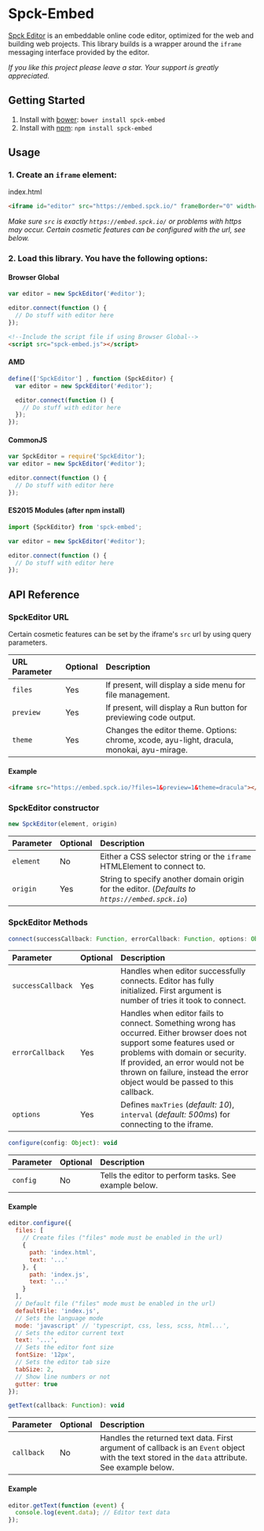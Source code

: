 # Spck-Embed

[Spck Editor](https://spck.io) is an embeddable online code editor, optimized for the web and building web projects. This library builds is a wrapper around the `iframe` messaging interface provided by the editor.

*If you like this project please leave a star. Your support is greatly appreciated.*

## Getting Started

1. Install with [bower](http://bower.io): ```bower install spck-embed```
2. Install with [npm](https://www.npmjs.com): ```npm install spck-embed```

## Usage

### 1. Create an `iframe` element:

index.html
```html
<iframe id="editor" src="https://embed.spck.io/" frameBorder="0" width="600" height="360"></iframe>
```

*Make sure `src` is exactly `https://embed.spck.io/` or problems with https may occur. Certain cosmetic features can be configured with the url, see below.*

### 2. Load this library. You have the following options:

#### Browser Global
```javascript
var editor = new SpckEditor('#editor');

editor.connect(function () {
  // Do stuff with editor here
});
```

```html
<!--Include the script file if using Browser Global-->
<script src="spck-embed.js"></script>
```

#### AMD
```javascript
define(['SpckEditor'] , function (SpckEditor) {
  var editor = new SpckEditor('#editor');

  editor.connect(function () {
    // Do stuff with editor here
  });
});
```

#### CommonJS
```javascript
var SpckEditor = require('SpckEditor');
var editor = new SpckEditor('#editor');

editor.connect(function () {
  // Do stuff with editor here
});
```

#### ES2015 Modules (after npm install)
```javascript
import {SpckEditor} from 'spck-embed';

var editor = new SpckEditor('#editor');

editor.connect(function () {
  // Do stuff with editor here
});
```


## API Reference

### SpckEditor URL

Certain cosmetic features can be set by the iframe's `src` url by using query parameters.

|URL Parameter|Optional|Description|
|:--- |:--- |:--- |
|`files`|Yes|If present, will display a side menu for file management.|
|`preview`|Yes|If present, will display a Run button for previewing code output.|
|`theme`|Yes|Changes the editor theme. Options: chrome, xcode, ayu-light, dracula, monokai, ayu-mirage.|

#### Example

```html
<iframe src="https://embed.spck.io/?files=1&preview=1&theme=dracula"></iframe>
```

### SpckEditor constructor

```javascript
new SpckEditor(element, origin)
```

|Parameter|Optional|Description|
|:--- |:--- |:--- |
|`element`|No|Either a CSS selector string or the `iframe` HTMLElement to connect to.|
|`origin`|Yes|String to specify another domain origin for the editor. (*Defaults to `https://embed.spck.io`*)|

### SpckEditor Methods

```javascript
connect(successCallback: Function, errorCallback: Function, options: Object): void
```

|Parameter|Optional|Description|
|:--- |:--- |:--- |
|`successCallback`|Yes|Handles when editor successfully connects. Editor has fully initialized. First argument is number of tries it took to connect.|
|`errorCallback`|Yes|Handles when editor fails to connect. Something wrong has occurred. Either browser does not support some features used or problems with domain or security. If provided, an error would not be thrown on failure, instead the error object would be passed to this callback.|
|`options`|Yes|Defines `maxTries` (*default: 10*), `interval` (*default: 500ms*) for connecting to the iframe.|

```javascript
configure(config: Object): void
```

|Parameter|Optional|Description|
|:--- |:--- |:--- |
|`config`|No|Tells the editor to perform tasks. See example below.|

#### Example

```javascript
editor.configure({
  files: [
    // Create files ("files" mode must be enabled in the url)
    {
      path: 'index.html',
      text: '...'
    }, {
      path: 'index.js',
      text: '...'
    }
  ],
  // Default file ("files" mode must be enabled in the url)
  defaultFile: 'index.js',
  // Sets the language mode
  mode: 'javascript' // 'typescript, css, less, scss, html...',
  // Sets the editor current text
  text: '...',
  // Sets the editor font size
  fontSize: '12px',
  // Sets the editor tab size
  tabSize: 2,
  // Show line numbers or not
  gutter: true
});
```

```javascript
getText(callback: Function): void
```

|Parameter|Optional|Description|
|:--- |:--- |:--- |
|`callback`|No|Handles the returned text data. First argument of callback is an `Event` object with the text stored in the `data` attribute. See example below.|

#### Example

```javascript
editor.getText(function (event) {
  console.log(event.data); // Editor text data
});
```
